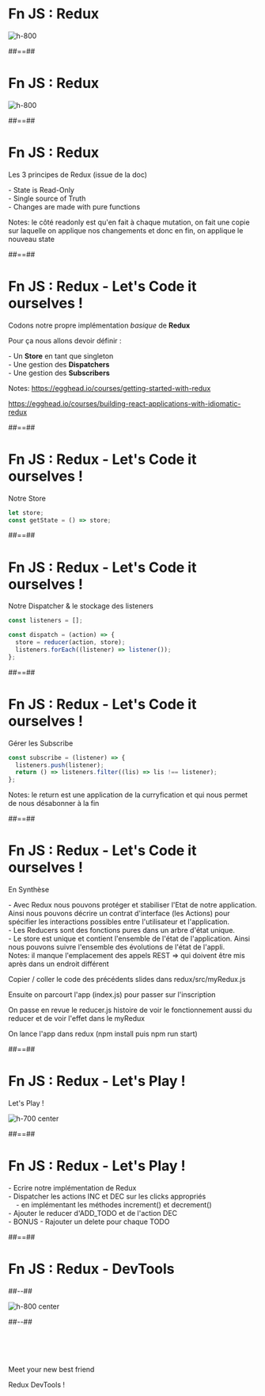 <!-- .slide: class="full-center"-->

# Fn JS : Redux

![h-800](./assets/images/with-without-redux.png)

##==##

<!-- .slide: class="full-center"-->

# Fn JS : Redux

![h-800](./assets/images/big-boss.png)

##==##

<!-- .slide:-->

# Fn JS : Redux

Les 3 principes de Redux (issue de la doc)
<div class="fragment" data-fragment-index="1">
- State is Read-Only
</div>
<div class="fragment" data-fragment-index="2">
- Single source of Truth
</div>
<div class="fragment" data-fragment-index="3">
- Changes are made with pure functions
</div>

Notes:
le côté readonly est qu'en fait à chaque mutation, on fait une copie sur laquelle on applique nos changements et donc en fin, on applique le nouveau state

##==##

<!-- .slide:-->

# Fn JS : Redux - Let's Code it ourselves !

Codons notre propre implémentation _basique_ de **Redux**

Pour ça nous allons devoir définir :

<div class="fragment" data-fragment-index="1">
- Un <b>Store</b> en tant que singleton
</div>
<div class="fragment" data-fragment-index="2">
- Une gestion des <b>Dispatchers</b>
</div>
<div class="fragment" data-fragment-index="3">
- Une gestion des <b>Subscribers</b>
</div>

Notes:
https://egghead.io/courses/getting-started-with-redux

https://egghead.io/courses/building-react-applications-with-idiomatic-redux

##==##

<!-- .slide: class="with-code" -->

# Fn JS : Redux - Let's Code it ourselves !

Notre Store

```javascript
let store;
const getState = () => store;
```

##==##

<!-- .slide: class="with-code" -->

# Fn JS : Redux - Let's Code it ourselves !

Notre Dispatcher & le stockage des listeners

```javascript
const listeners = [];

const dispatch = (action) => {
  store = reducer(action, store);
  listeners.forEach((listener) => listener());
};
```

##==##

<!-- .slide: class="with-code" -->

# Fn JS : Redux - Let's Code it ourselves !

Gérer les Subscribe

```javascript
const subscribe = (listener) => {
  listeners.push(listener);
  return () => listeners.filter((lis) => lis !== listener);
};
```

Notes:
le return est une application de la curryfication et qui nous permet de nous désabonner à la fin

##==##

<!-- .slide:-->

# Fn JS : Redux - Let's Code it ourselves !

En Synthèse

<div class="fragment" data-fragment-index="1">
- Avec Redux nous pouvons protéger et stabiliser l'Etat de notre application. Ainsi nous pouvons décrire un contrat d'interface (les Actions) pour spécifier les interactions possibles entre l'utilisateur et l'application.
</div>
<div class="fragment" data-fragment-index="2">
- Les Reducers sont des fonctions pures dans un arbre d'état unique.
</div>
<div class="fragment" data-fragment-index="3">
- Le store est unique et contient l'ensemble de l'état de l'application. Ainsi nous pouvons suivre l'ensemble des évolutions de l'état de l'appli.
</div>
Notes:
il manque l'emplacement des appels REST => qui doivent être mis après dans un endroit différent

Copier / coller le code des précédents slides dans redux/src/myRedux.js

Ensuite on parcourt l'app (index.js) pour passer sur l'inscription

On passe en revue le reducer.js histoire de voir le fonctionnement aussi du reducer et de voir l'effet dans le myRedux

On lance l'app dans redux (npm install puis npm run start)

##==##

<!-- .slide:-->

# Fn JS : Redux - Let's Play !

Let's Play ! <!-- .element: class="text-center" -->

![h-700 center](./assets/images/lets-play.png)

##==##

<!-- .slide:-->

# Fn JS : Redux - Let's Play !

<div class="fragment" data-fragment-index="1">
- Ecrire notre implémentation de Redux
</div>
<div class="fragment" data-fragment-index="2">
- Dispatcher les actions INC et DEC sur les clicks appropriés <br>
&nbsp;&nbsp;&nbsp;&nbsp;- en implémentant les méthodes increment() et decrement()
</div>
<div class="fragment" data-fragment-index="3">
- Ajouter le reducer d'ADD_TODO et de l'action DEC
</div>
<div class="fragment" data-fragment-index="4">
- BONUS - Rajouter un delete pour chaque TODO
</div>

##==##

<!-- .slide: class="two-column-layout" -->

# Fn JS : Redux - DevTools

##--##

<!-- .slide -->

![h-800 center](./assets/images/devTools.png)

##--##

<!-- .slide -->

&nbsp;  
&nbsp;  
&nbsp;  
  
Meet your new best friend <!-- .element: class="text-center" -->

Redux DevTools ! <!-- .element: class="bold text-center" -->
